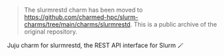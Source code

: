 > The slurmrestd charm has been moved to https://github.com/charmed-hpc/slurm-charms/tree/main/charms/slurmrestd.
> This is a public archive of the original repository.

Juju charm for slurmrestd, the REST API interface for Slurm 🪄

